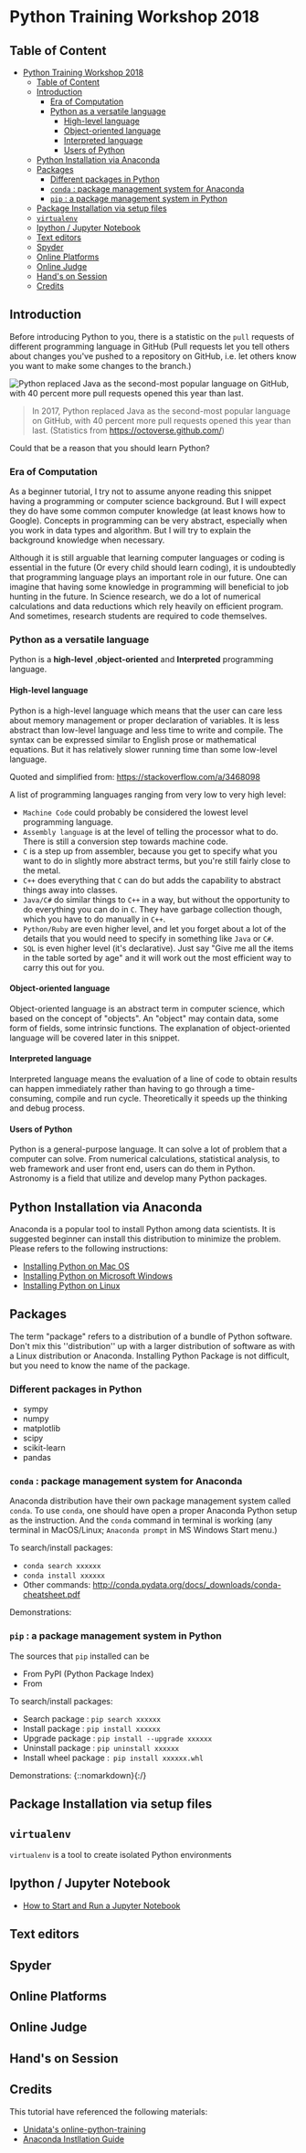 # Python Training Workshop 2018

## Table of Content
<!-- TOC -->

- [Python Training Workshop 2018](#python-training-workshop-2018)
    - [Table of Content](#table-of-content)
    - [Introduction](#introduction)
        - [Era of Computation](#era-of-computation)
        - [Python as a versatile language](#python-as-a-versatile-language)
            - [High-level language](#high-level-language)
            - [Object-oriented language](#object-oriented-language)
            - [Interpreted language](#interpreted-language)
            - [Users of Python](#users-of-python)
    - [Python Installation via Anaconda](#python-installation-via-anaconda)
    - [Packages](#packages)
        - [Different packages in Python](#different-packages-in-python)
        - [``conda`` : package management system for Anaconda](#conda--package-management-system-for-anaconda)
        - [``pip`` : a package management system in Python](#pip--a-package-management-system-in-python)
    - [Package Installation via setup files](#package-installation-via-setup-files)
    - [``virtualenv``](#virtualenv)
    - [Ipython / Jupyter Notebook](#ipython--jupyter-notebook)
    - [Text editors](#text-editors)
    - [Spyder](#spyder)
    - [Online Platforms](#online-platforms)
    - [Online Judge](#online-judge)
    - [Hand's on Session](#hands-on-session)
    - [Credits](#credits)

<!-- /TOC -->

## Introduction

Before introducing Python to you, there is a statistic on the ``pull`` requests
of different programming language in GitHub (Pull requests let you tell others
about changes you've pushed to a repository on GitHub, i.e. let others know you
want to make some changes to the branch.)

![Python replaced Java as the second-most popular language on GitHub, with 40
percent more pull requests opened this year than
last.](_images/python_rank.png)

> In 2017, Python replaced Java as the second-most popular language on GitHub,
with 40 percent more pull requests opened this year than last. (Statistics from
https://octoverse.github.com/)

Could that be a reason that you should learn Python? 

### Era of Computation

As a beginner tutorial, I try not to assume anyone reading this snippet having
a programming or computer science background. But I will expect they do have
some common computer knowledge (at least knows how to Google). Concepts in
programming can be very abstract, especially when you work in data types and
algorithm. But I will try to explain the background knowledge when necessary.

Although it is still arguable that learning computer languages or coding is
essential in the future (Or every child should learn coding), it is undoubtedly
that programming language plays an important role in our future. One can
imagine that having some knowledge in programming will beneficial to job
hunting in the future. In Science research, we do a lot of numerical
calculations and data reductions which rely heavily on efficient program. And
sometimes, research students are required to code themselves. 

### Python as a versatile language

Python is a **high-level** ,**object-oriented** and **Interpreted** programming language.  

#### High-level language

Python is a high-level language which means that the user can care less
about memory management or proper declaration of variables. It is less
abstract than low-level language and less time to write and compile. The
syntax can be expressed similar to English prose or mathematical equations.
But it has relatively slower running time than some low-level language. 

Quoted and simplified from:
https://stackoverflow.com/a/3468098

A list of programming languages ranging from very low to very high level:

* ``Machine Code`` could probably be considered the lowest level programming language.
* ``Assembly language`` is at the level of telling the processor what to do. There is still a conversion step towards machine code.
* ``C`` is a step up from assembler, because you get to specify what you want to do in slightly more abstract terms, but you're still fairly close to the metal.
* ``C++`` does everything that ``C`` can do but adds the capability to abstract things away into classes.
* ``Java/C#`` do similar things to ``C++`` in a way, but without the opportunity to do everything you can do in ``C``. They have garbage collection though, which you have to do manually in ``C++``.
* ``Python/Ruby`` are even higher level, and let you forget about a lot of the details that you would need to specify in something like ``Java`` or ``C#``.
* ``SQL`` is even higher level (it's declarative). Just say "Give me all the items in the table sorted by age" and it will work out the most efficient way to carry this out for you.

#### Object-oriented language

Object-oriented language is an abstract term in computer science, which based
on the concept of "objects". An "object" may contain data, some form of fields,
some intrinsic functions. The explanation of object-oriented language will be
covered later in this snippet.

#### Interpreted language

Interpreted language means the evaluation of a line of code to obtain results
can happen immediately rather than having to go through a time-consuming,
compile and run cycle. Theoretically it speeds up the thinking and debug
process.

#### Users of Python

Python is a general-purpose language. It can solve a lot of problem that 
a computer can solve. From numerical calculations, statistical analysis,
to web framework and user front end, users can do them in Python. 
Astronomy is a field that utilize and develop many Python packages.

## Python Installation via Anaconda

Anaconda is a popular tool to install Python among data scientists. It is
suggested beginner can install this distribution to minimize the problem.
Please refers to the following instructions:

- [Installing Python on Mac OS](installing-on-macos.md)
- [Installing Python on Microsoft Windows](installing-on-windows.md)
- [Installing Python on Linux](installing-on-linux.md)

## Packages

The term "package" refers to a distribution of a bundle of Python software.
Don't mix this ''distribution'' up with a larger distribution of software as
with a Linux distribution or Anaconda. Installing Python Package is not
difficult, but you need to know the name of the package.

### Different packages in Python
* sympy
* numpy
* matplotlib
* scipy
* scikit-learn
* pandas

### ``conda`` : package management system for Anaconda

Anaconda distribution have their own package management system called
``conda``. To use ``conda``, one should have open a proper Anaconda Python
setup as the instruction. And the ``conda`` command in terminal is working (any
terminal in MacOS/Linux; ``Anaconda prompt`` in MS Windows Start menu.) 

To search/install packages:
* ```conda search xxxxxx```
* ```conda install xxxxxx```
* Other commands:
http://conda.pydata.org/docs/_downloads/conda-cheatsheet.pdf

Demonstrations:



### ``pip`` : a package management system in Python
The sources that ``pip`` installed can be 
- From PyPI (Python Package Index)
- From

To search/install packages:
* Search package : ```pip search xxxxxx```
* Install package : ```pip install xxxxxx```
* Upgrade package : ```pip install --upgrade xxxxxx```
* Uninstall package : ```pip uninstall xxxxxx```
* Install wheel package :``` pip install xxxxxx.whl```

Demonstrations:
{::nomarkdown}<asciinema-player src="_misc/pip_demo.json" cols="170" rows="39"></asciinema-player>{:/}


## Package Installation via setup files


## ``virtualenv``
``virtualenv`` is a tool to create isolated Python environments

## Ipython / Jupyter Notebook
- [How to Start and Run a Jupyter Notebook](notebook.html)


## Text editors


## Spyder



## Online Platforms



## Online Judge



## Hand's on Session


## Credits
This tutorial have referenced the following materials:
- [Unidata's online-python-training](https://github.com/Unidata/online-python-training)
- [Anaconda Instllation Guide](https://conda.io/docs/user-guide/install/index.html)